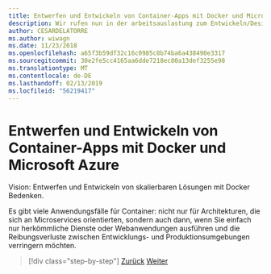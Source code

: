 ```yaml
---
title: Entwerfen und Entwickeln von Container-Apps mit Docker und Microsoft Azure
description: Wir rufen nun in der arbeitsauslastung zum Entwickeln/Design des Docker-Anwendungen-Lebenszyklus.
author: CESARDELATORRE
ms.author: wiwagn
ms.date: 11/23/2018
ms.openlocfilehash: a65f3b59df32c16c0985c8b74ba6a438490e3317
ms.sourcegitcommit: 30e2fe5cc4165aa6dde7218ec80a13def3255e98
ms.translationtype: MT
ms.contentlocale: de-DE
ms.lasthandoff: 02/13/2019
ms.locfileid: "56219417"
---
```

# <a name="designing-and-developing-containerized-apps-using-docker-and-microsoft-azure"></a>Entwerfen und Entwickeln von Container-Apps mit Docker und Microsoft Azure

Vision: Entwerfen und Entwickeln von skalierbaren Lösungen mit Docker Bedenken.

Es gibt viele Anwendungsfälle für Container: nicht nur für Architekturen, die sich an Microservices orientierten, sondern auch dann, wenn Sie einfach nur herkömmliche Dienste oder Webanwendungen ausführen und die Reibungsverluste zwischen Entwicklungs- und Produktionsumgebungen verringern möchten.

>[!div class="step-by-step"]
>[Zurück](../Microsoft-platform-tools-containerized-apps/index.md)
>[Weiter](design-docker-applications.md)